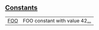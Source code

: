 
## [Constants](./hello_world-constants.md)

| | |
|:---|:---|
| [FOO](./hello_world-FOO.md) | FOO constant with value 42[...](./hello_world-FOO.md) |
